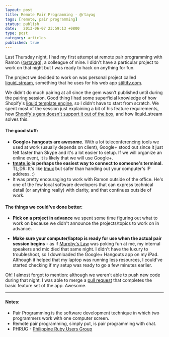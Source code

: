 ```yaml
---
layout: post
title: Remote Pair Programming - @rtayag
tags: [remote, pair programming]
status: publish
date:   2013-06-07 23:59:13 +0800
type: post
category: articles
published: true
---
```


Last Thursday night, I had my first attempt at remote pair programming with Ramon
([@rtayag](http://twitter.com/rtayag)), a colleague of mine. I didn't have a particular
project to work on that night but I was ready to hack on anything for fun.

The project we decided to work on was personal project called [liquid_stream](https://github.com/ramontayag/liquid_stream),
something that he uses for his web app [stiltify.com](http://get.stiltify.com/pages/home).

We didn't do much pairing at all since the gem wasn't published until during the pairing session.
Good thing I had some superficial knowledge of how Shopify's [liquid template engine](https://github.com/Shopify/liquid),
so I didn't have to start from scratch. We spent most of the
session just explaining a bit of his feature requirements, how
[Shopify's gem doesn't support it out of the box](https://github.com/shopify/liquid/issues/29),
and how liquid_stream solves this.

#### The good stuff:
* **Google+ hangouts are awesome.** With a lot teleconferencing tools we used at work (usually depends on client),
  Google+ stood out since it just felt faster than Skype and it's a lot easier to setup. If we will organize an
  online event, it is likely that we will use Google+.
* **[tmate.io](http://tmate.io/) is perhaps the easiest way to connect to someone's terminal.** TL;DR: It's like
  [tmux](http://tmux.sourceforge.net/) but safer than handing out your computer's IP address. :)
* It was pretty encouraging to work with Ramon outside of the office. He's one of the few local software developers
  that can express technical detail (or anything really) with clarity, and that continues outside of work.

#### The things we could've done better:
* **Pick on a project in advance** we spent some time figuring out what to work on because we didn't announce the projects/topics to work on in advance.

* **Make sure your computer/laptop is ready for use when the actual pair session begins** -
  as if [Murphy's Law](http://en.wikipedia.org/wiki/Murphy's_law) was poking fun at me, my
  internal speakers and mic died that same night. I didn't have the luxury to troubleshoot, so I
  downloaded the Google+ Hangouts app on my iPad. Although it helped that my laptop was running less resources,
  I could've started checking if my setup was ready to go a few minutes earlier.

Oh! I almost forgot to mention:
although we weren't able to push new code during that night, I was able to merge a
[pull request](https://github.com/ramontayag/liquid_stream/pull/1) that
completes the basic feature set of the app. Awesome.

*****

#### Notes:
* Pair Programming is the software development technique in which two programmers work with one computer screen.
* Remote pair programming, simply put, is pair programming with chat.
* PHRUG - [Philippine Ruby Users Group](http://pinoyrb.org/)
